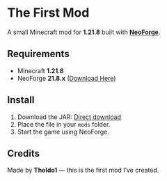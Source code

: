 # The First Mod

A small Minecraft mod for **1.21.8** built with **[NeoForge](https://neoforged.net/)**.

## Requirements
- Minecraft **1.21.8**
- NeoForge **21.8.x** ([Download Here](https://maven.neoforged.net/releases/net/neoforged/neoforge/21.8.46/neoforge-21.8.46-installer.jar))

## Install
1. Download the JAR: [Direct download](https://raw.githubusercontent.com/TheIdo1/TheFirstMod/main/idos_first_mod-0.0.1-1.21.8.jar)
2. Place the file in your `mods` folder.
3. Start the game using NeoForge.

## Credits
Made by **TheIdo1** — this is the first mod I’ve created.
